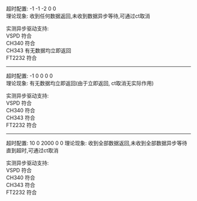 ﻿超时配置: -1 -1 -2 0 0  
理论现象: 收到任何数据返回,未收到数据异步等待,可通过ct取消  

实测异步驱动支持:   
VSPD    符合  
CH340   符合  
CH343   有无数据均立即返回   
FT2232  符合  
    
------------------------------------------- 
    
超时配置: -1 0 0 0 0    
理论现象: 有无数据均立即返回(由于立即返回, ct取消无实际作用)  
    
实测异步驱动支持:   
VSPD    符合  
CH340   符合  
CH343   符合  
FT2232  符合  
    
------------------------------------------- 

超时配置: 10 0 2000 0 0 
理论现象: 收到全部数据返回,未收到全部数据异步等待直到超时,可通过ct取消  
    
实测异步驱动支持:   
VSPD    符合  
CH340   符合  
CH343   符合  
FT2232  符合  